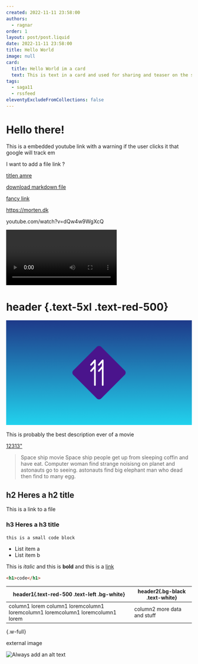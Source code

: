 ```yaml
---
created: 2022-11-11 23:58:00
authors:
  - ragnar
order: 1
layout: post/post.liquid
date: 2022-11-11 23:58:00
title: Hello World
image: null
card:
  title: Hello World im a card
  text: This is text in a card and used for sharing and teaser on the site
tags:
  - saga11
  - rssfeed
eleventyExcludeFromCollections: false
---
```

# Hello there!

This is a embedded youtube link with a warning if the user clicks it that google will track em

I want to add a file link ?

[titlen amre](helloworld.md)

[download markdown file](helloworld.md)


[fancy link](https://morten.dk)

<https://morten.dk>

youtube.com/watch?v=dQw4w9WgXcQ

<video controls><source src="helloworld.md"></video>

# header {.text-5xl .text-red-500}

![mega alt text](helloworld.png "foobar")

This is probably the best description ever of a movie

<a href="helloworld.md">12313"</a>

> Space ship movie
> Space ship people get up from sleeping coffin and have eat.
> Computer woman find strange noisisng on planet and astonauts go to seeing. astonauts find big elephant man who dead then find to many egg.

## h2 Heres a h2 title

This is a link to a file

### h3 Heres a h3 title

`this is a small code block`

* List item a
* List item b

This is *italic* and this is **bold** and this is a [link](https://saga11.dev)

```html
<h1>code</h1>
```

| header1{.text-red-500 .text-left .bg-white}                                     | header2{.bg-black .text-white} |
| ------------------------------------------------------------------------------- | ------------------------------ |
| column1 lorem column1 loremcolumn1 loremcolumn1 loremcolumn1 loremcolumn1 lorem | column2 more data and stuff    |

{.w-full}

external image

![Always add an alt text](https://images.unsplash.com/photo-1488145842571-f4b346304162?q=80&w=3870&auto=format&fit=crop&ixlib=rb-4.0.3&ixid=M3wxMjA3fDB8MHxwaG90by1wYWdlfHx8fGVufDB8fHx8fA%3D%3D "image title")
